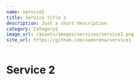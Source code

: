 ```yaml
---
name: service2
title: Service title 2
description: Just a short description
category: Category2
image_url: /assets/images/services/service1.png
site_url: https://github.com/xamorena/service1
---
```

# Service 2
